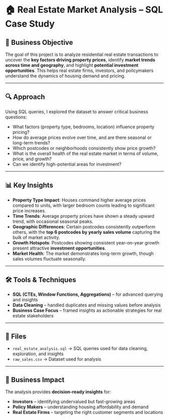 # 🏠 Real Estate Market Analysis – SQL Case Study  

## 📌 Business Objective  
The goal of this project is to analyze residential real estate transactions to uncover the **key factors driving property prices**, identify **market trends across time and geography**, and highlight **potential investment opportunities**. This helps real estate firms, investors, and policymakers understand the dynamics of housing demand and pricing.  

---

## 🔍 Approach  
Using SQL queries, I explored the dataset to answer critical business questions:  
- What factors (property type, bedrooms, location) influence property pricing?  
- How do average prices evolve over time, and are there seasonal or long-term trends?  
- Which postcodes or neighborhoods consistently show price growth?  
- What is the overall health of the real estate market in terms of volume, price, and growth?  
- Can we identify high-potential areas for investment?  

---

## 📊 Key Insights  
- **Property Type Impact**: Houses command higher average prices compared to units, with larger bedroom counts leading to significant price increases.  
- **Time Trends**: Average property prices have shown a steady upward trend, with occasional seasonal peaks.  
- **Geographic Differences**: Certain postcodes consistently outperform others, with the **top 6 postcodes by yearly sales volume** capturing the bulk of market activity.  
- **Growth Hotspots**: Postcodes showing consistent year-on-year growth present attractive **investment opportunities**.  
- **Market Health**: The market demonstrates long-term growth, though sales volumes fluctuate seasonally.  

---

## 🛠 Tools & Techniques  
- **SQL (CTEs, Window Functions, Aggregations)** – for advanced querying and insights  
- **Data Cleaning** – handled duplicates and missing values before analysis  
- **Business Case Focus** – framed insights as actionable strategies for real estate stakeholders  

---

## 📂 Files  
- `real_estate_analysis.sql` → SQL queries used for data cleaning, exploration, and insights  
- `raw_sales.csv` → Dataset used for analysis  

---

## 🚀 Business Impact  
The analysis provides **decision-ready insights** for:  
- **Investors** – identifying undervalued but fast-growing areas  
- **Policy Makers** – understanding housing affordability and demand  
- **Real Estate Firms** – targeting the right customer segments and locations  
